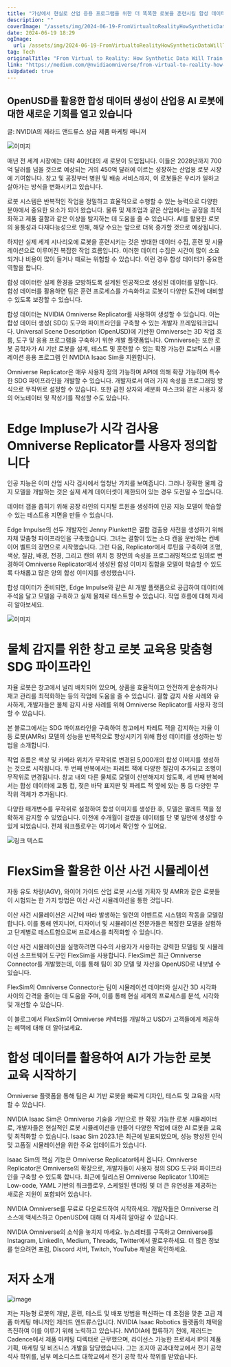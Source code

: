 ```yaml
---
title: "가상에서 현실로 산업 응용 프로그램을 위한 더 똑똑한 로봇을 훈련시킬 합성 데이터"
description: ""
coverImage: "/assets/img/2024-06-19-FromVirtualtoRealityHowSyntheticDataWillTrainSmarterRobotsforIndustrialApplications_0.png"
date: 2024-06-19 18:29
ogImage:
  url: /assets/img/2024-06-19-FromVirtualtoRealityHowSyntheticDataWillTrainSmarterRobotsforIndustrialApplications_0.png
tag: Tech
originalTitle: "From Virtual to Reality: How Synthetic Data Will Train Smarter Robots for Industrial Applications"
link: "https://medium.com/@nvidiaomniverse/from-virtual-to-reality-how-synthetic-data-will-train-smarter-robots-for-industrial-applications-0c4b744d4ae0"
isUpdated: true
---
```


## OpenUSD를 활용한 합성 데이터 생성이 산업용 AI 로봇에 대한 새로운 기회를 열고 있습니다

글: NVIDIA의 제라드 앤드류스 상급 제품 마케팅 매니저

![이미지](https://miro.medium.com/v2/resize:fit:1200/1*K8WDd-MWHkJz2p72nF1csQ.gif)

매년 전 세계 시장에는 대략 40만대의 새 로봇이 도입됩니다. 이들은 2028년까지 700억 달러를 넘을 것으로 예상되는 거의 450억 달러에 이르는 성장하는 산업용 로봇 시장에 기여합니다. 창고 및 공장부터 병원 및 배송 서비스까지, 이 로봇들은 우리가 일하고 살아가는 방식을 변화시키고 있습니다.

<!-- cozy-coder - 수평 -->

<ins class="adsbygoogle"
     style="display:block"
     data-ad-client="ca-pub-4877378276818686"
     data-ad-slot="1107185301"
     data-ad-format="auto"
     data-full-width-responsive="true"></ins>

<script>
     (adsbygoogle = window.adsbygoogle || []).push({});
</script>

로봇 시스템은 반복적인 작업을 정밀하고 효율적으로 수행할 수 있는 능력으로 다양한 분야에서 중요한 요소가 되어 왔습니다. 물류 및 제조업과 같은 산업에서는 공정을 최적화하고 제품 결함과 같은 이상을 탐지하는 데 도움을 줄 수 있습니다. AI를 활용한 로봇의 융통성과 다재다능성으로 인해, 해당 수요는 앞으로 더욱 증가할 것으로 예상됩니다.

하지만 실제 세계 시나리오에 로봇을 훈련시키는 것은 방대한 데이터 수집, 훈련 및 시뮬레이션으로 이루어진 복잡한 작업 흐름입니다. 이러한 데이터 수집은 시간이 많이 소요되거나 비용이 많이 들거나 때로는 위험할 수 있습니다. 이런 경우 합성 데이터가 중요한 역할을 합니다.

합성 데이터란 실제 환경을 모방하도록 설계된 인공적으로 생성된 데이터를 말합니다. 합성 데이터를 활용하면 팀은 훈련 프로세스를 가속화하고 로봇이 다양한 도전에 대비할 수 있도록 보장할 수 있습니다.

합성 데이터는 NVIDIA Omniverse Replicator를 사용하여 생성할 수 있습니다. 이는 합성 데이터 생성( SDG) 도구와 파이프라인을 구축할 수 있는 개발자 프레임워크입니다. Universal Scene Description (OpenUSD)에 기반한 Omniverse는 3D 작업 흐름, 도구 및 응용 프로그램을 구축하기 위한 개발 플랫폼입니다. Omniverse는 또한 로봇 공학자가 AI 기반 로봇을 설계, 테스트 및 훈련할 수 있는 확장 가능한 로보틱스 시뮬레이션 응용 프로그램 인 NVIDIA Isaac Sim을 지원합니다.

<!-- cozy-coder - 수평 -->

<ins class="adsbygoogle"
     style="display:block"
     data-ad-client="ca-pub-4877378276818686"
     data-ad-slot="1107185301"
     data-ad-format="auto"
     data-full-width-responsive="true"></ins>

<script>
     (adsbygoogle = window.adsbygoogle || []).push({});
</script>

Omniverse Replicator은 매우 사용자 정의 가능하며 API에 의해 확장 가능하며 특수한 SDG 파이프라인을 개발할 수 있습니다. 개발자로서 여러 가지 속성을 프로그래밍 방식으로 무작위로 설정할 수 있습니다. 또한 굽힌 상자와 세분화 마스크와 같은 사용자 정의 어노테이터 및 작성기를 작성할 수도 있습니다.

# Edge Impluse가 시각 검사용 Omniverse Replicator를 사용자 정의합니다

인공 지능은 이미 산업 시각 검사에서 엄청난 가치를 보여줍니다. 그러나 정확한 물체 감지 모델을 개발하는 것은 실제 세계 데이터셋이 제한되어 있는 경우 도전일 수 있습니다.

데이터 갭을 좁히기 위해 공장 라인의 디지털 트윈을 생성하여 인공 지능 모델이 학습할 수 있는 테스트용 지면을 만들 수 있습니다.

<!-- cozy-coder - 수평 -->

<ins class="adsbygoogle"
     style="display:block"
     data-ad-client="ca-pub-4877378276818686"
     data-ad-slot="1107185301"
     data-ad-format="auto"
     data-full-width-responsive="true"></ins>

<script>
     (adsbygoogle = window.adsbygoogle || []).push({});
</script>

Edge Impulse의 선두 개발자인 Jenny Plunkett은 결함 검출용 사전을 생성하기 위해 자체 맞춤형 파이프라인을 구축했습니다. 그녀는 결함이 있는 소다 캔을 운반하는 컨베이어 벨트의 장면으로 시작했습니다. 그런 다음, Replicator에서 루틴을 구축하여 조명, 색상, 질감, 배경, 전경, 그리고 캔의 위치 등 장면의 속성을 프로그래밍적으로 임의로 변경하여 Omniverse Replicator에서 생성된 합성 이미지 집합을 모델이 학습할 수 있도록 다채롭고 많은 양의 합성 이미지를 생성했습니다.

합성 데이터가 준비되면, Edge Impulse와 같은 AI 개발 플랫폼으로 공급하여 데이터에 주석을 달고 모델을 구축하고 실제 물체로 테스트할 수 있습니다. 작업 흐름에 대해 자세히 알아보세요.

![이미지](/assets/img/2024-06-19-FromVirtualtoRealityHowSyntheticDataWillTrainSmarterRobotsforIndustrialApplications_0.png)

# 물체 감지를 위한 창고 로봇 교육용 맞춤형 SDG 파이프라인

<!-- cozy-coder - 수평 -->

<ins class="adsbygoogle"
     style="display:block"
     data-ad-client="ca-pub-4877378276818686"
     data-ad-slot="1107185301"
     data-ad-format="auto"
     data-full-width-responsive="true"></ins>

<script>
     (adsbygoogle = window.adsbygoogle || []).push({});
</script>

자율 로봇은 창고에서 널리 배치되어 있으며, 상품을 효율적이고 안전하게 운송하거나 재고 관리를 최적화하는 등의 작업에 도움을 줄 수 있습니다. 결함 감지 사용 사례와 유사하게, 개발자들은 물체 감지 사용 사례를 위해 Omniverse Replicator를 사용자 정의할 수 있습니다.

본 블로그에서는 SDG 파이프라인을 구축하여 창고에서 파레트 잭을 감지하는 자율 이동 로봇(AMRs) 모델의 성능을 반복적으로 향상시키기 위해 합성 데이터를 생성하는 방법을 소개합니다.

작업 흐름은 색상 및 카메라 위치가 무작위로 변경된 5,000개의 합성 이미지를 생성하는 것으로 시작됩니다. 두 번째 반복에서는 파레트 잭에 다양한 질감이 추가되고 조명이 무작위로 변경됩니다. 창고 내의 다른 물체로 모델이 산만해지지 않도록, 세 번째 반복에서는 합성 데이터에 교통 컵, 젖은 바닥 표지판 및 파레트 잭 옆에 있는 통 등 다양한 무작위 객체가 추가됩니다.

<!-- cozy-coder - 수평 -->

<ins class="adsbygoogle"
     style="display:block"
     data-ad-client="ca-pub-4877378276818686"
     data-ad-slot="1107185301"
     data-ad-format="auto"
     data-full-width-responsive="true"></ins>

<script>
     (adsbygoogle = window.adsbygoogle || []).push({});
</script>

다양한 매개변수를 무작위로 설정하여 합성 이미지를 생성한 후, 모델은 팔레트 잭을 정확하게 감지할 수 있었습니다. 이전에 수개월이 걸렸을 데이터를 단 몇 일만에 생성할 수 있게 되었습니다. 전체 워크플로우는 여기에서 확인할 수 있어요.

![링크 텍스트](/assets/img/2024-06-19-FromVirtualtoRealityHowSyntheticDataWillTrainSmarterRobotsforIndustrialApplications_2.png)

# FlexSim을 활용한 이산 사건 시뮬레이션

자동 유도 차량(AGV), 와이어 가이드 산업 로봇 시스템 기획자 및 AMR과 같은 로봇들이 시험되는 한 가지 방법은 이산 사건 시뮬레이션을 통한 것입니다.

<!-- cozy-coder - 수평 -->

<ins class="adsbygoogle"
     style="display:block"
     data-ad-client="ca-pub-4877378276818686"
     data-ad-slot="1107185301"
     data-ad-format="auto"
     data-full-width-responsive="true"></ins>

<script>
     (adsbygoogle = window.adsbygoogle || []).push({});
</script>

이산 사건 시뮬레이션은 시간에 따라 발생하는 일련의 이벤트로 시스템의 작동을 모델링합니다. 이를 통해 엔지니어, 디자이너 및 시뮬레이션 전문가들은 복잡한 모델을 실험하고 단계별로 테스트함으로써 프로세스를 최적화할 수 있습니다.

이산 사건 시뮬레이션을 실행하려면 다수의 사용자가 사용하는 강력한 모델링 및 시뮬레이션 소프트웨어 도구인 FlexSim을 사용합니다. FlexSim은 최근 Omniverse Connector를 개발했는데, 이를 통해 팀이 3D 모델 및 자산을 OpenUSD로 내보낼 수 있습니다.

FlexSim의 Omniverse Connector는 팀이 시뮬레이션 데이터와 실시간 3D 시각화 사이의 간격을 줄이는 데 도움을 주며, 이를 통해 현실 세계의 프로세스를 분석, 시각화 및 개선할 수 있습니다.

<!-- cozy-coder - 수평 -->

<ins class="adsbygoogle"
     style="display:block"
     data-ad-client="ca-pub-4877378276818686"
     data-ad-slot="1107185301"
     data-ad-format="auto"
     data-full-width-responsive="true"></ins>

<script>
     (adsbygoogle = window.adsbygoogle || []).push({});
</script>

이 블로그에서 FlexSim이 Omniverse 커넥터를 개발하고 USD가 고객들에게 제공하는 혜택에 대해 더 알아보세요.

# 합성 데이터를 활용하여 AI가 가능한 로봇 교육 시작하기

Omniverse 플랫폼을 통해 팀은 AI 기반 로봇을 빠르게 디자인, 테스트 및 교육을 시작할 수 있습니다.

NVIDIA Isaac Sim은 Omniverse 기술을 기반으로 한 확장 가능한 로봇 시뮬레이터로, 개발자들은 현실적인 로봇 시뮬레이션을 만들어 다양한 작업에 대한 AI 로봇을 교육 및 최적화할 수 있습니다. Isaac Sim 2023.1은 최근에 발표되었으며, 성능 향상된 인식 및 고품질 시뮬레이션을 위한 주요 업데이트가 있습니다.

<!-- cozy-coder - 수평 -->

<ins class="adsbygoogle"
     style="display:block"
     data-ad-client="ca-pub-4877378276818686"
     data-ad-slot="1107185301"
     data-ad-format="auto"
     data-full-width-responsive="true"></ins>

<script>
     (adsbygoogle = window.adsbygoogle || []).push({});
</script>

Isaac Sim의 핵심 기능은 Omniverse Replicator에서 옵니다. Omniverse Replicator은 Omniverse의 확장으로, 개발자들이 사용자 정의 SDG 도구와 파이프라인을 구축할 수 있도록 합니다. 최근에 릴리스된 Omniverse Replicator 1.10에는 Low-code, YAML 기반의 워크플로우, 스케일된 렌더링 및 더 큰 유연성을 제공하는 새로운 지원이 포함되어 있습니다.

NVIDIA Omniverse를 무료로 다운로드하여 시작하세요. 개발자들은 Omniverse 리소스에 액세스하고 OpenUSD에 대해 더 자세히 알아갈 수 있습니다.

NVIDIA Omniverse의 소식을 놓치지 마세요. 뉴스레터를 구독하고 Omniverse를 Instagram, LinkedIn, Medium, Threads, Twitter에서 팔로우하세요. 더 많은 정보를 얻으려면 포럼, Discord 서버, Twitch, YouTube 채널을 확인하세요.

# 저자 소개

<!-- cozy-coder - 수평 -->

<ins class="adsbygoogle"
     style="display:block"
     data-ad-client="ca-pub-4877378276818686"
     data-ad-slot="1107185301"
     data-ad-format="auto"
     data-full-width-responsive="true"></ins>

<script>
     (adsbygoogle = window.adsbygoogle || []).push({});
</script>

![image](/assets/img/2024-06-19-FromVirtualtoRealityHowSyntheticDataWillTrainSmarterRobotsforIndustrialApplications_4.png)

저는 지능형 로봇의 개발, 훈련, 테스트 및 배포 방법을 혁신하는 데 초점을 맞춘 고급 제품 마케팅 매니저인 제러드 앤드류스입니다. NVIDIA Isaac Robotics 플랫폼의 채택을 촉진하여 이를 이루기 위해 노력하고 있습니다. NVIDIA에 합류하기 전에, 제러드는 Cadence에서 제품 마케팅 디렉터로 근무했으며, 라이선스 가능한 프로세서 IP의 제품 기획, 마케팅 및 비즈니스 개발을 담당했습니다. 그는 조지아 공과대학교에서 전기 공학 석사 학위를, 남부 메소디스트 대학교에서 전기 공학 학사 학위를 받았습니다.
